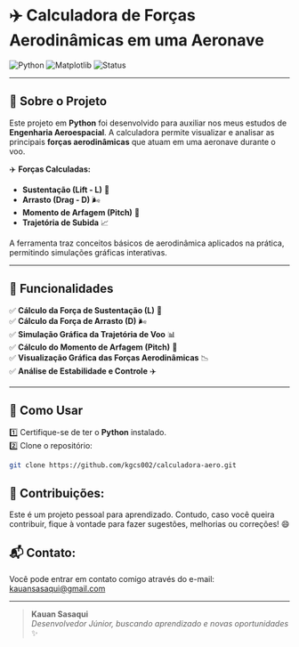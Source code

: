 # ✈️ Calculadora de Forças Aerodinâmicas em uma Aeronave

![Python](https://img.shields.io/badge/Python-3.10-blue?logo=python)
![Matplotlib](https://img.shields.io/badge/Matplotlib-3.x-orange?logo=python)
![Status](https://img.shields.io/badge/status-finalizado-brightgreen)

---

## 📖 Sobre o Projeto

Este projeto em **Python** foi desenvolvido para auxiliar nos meus estudos de **Engenharia Aeroespacial**. A calculadora permite visualizar e analisar as principais **forças aerodinâmicas** que atuam em uma aeronave durante o voo. 

✈️ **Forças Calculadas:**
- **Sustentação (Lift - L)** 🛫
- **Arrasto (Drag - D)** 🌬️
- **Momento de Arfagem (Pitch)** 🔄
- **Trajetória de Subida** 📈

A ferramenta traz conceitos básicos de aerodinâmica aplicados na prática, permitindo simulações gráficas interativas.

---

## 🚀 Funcionalidades

✅ **Cálculo da Força de Sustentação (L)** 🛫  
✅ **Cálculo da Força de Arrasto (D)** 🌬️  
✅ **Simulação Gráfica da Trajetória de Voo** 📊  
✅ **Cálculo do Momento de Arfagem (Pitch)** 🔄  
✅ **Visualização Gráfica das Forças Aerodinâmicas** 📉  
✅ **Análise de Estabilidade e Controle** ✈️

---

## 🎯 Como Usar

1️⃣ Certifique-se de ter o **Python** instalado.  
2️⃣ Clone o repositório:
```bash
git clone https://github.com/kgcs002/calculadora-aero.git
```
## 🤝 Contribuições:

Este é um projeto pessoal para aprendizado. Contudo, caso você queira contribuir, fique à vontade para fazer sugestões, melhorias ou correções! 😄

## 📬 Contato:

Você pode entrar em contato comigo através do e-mail: [kauansasaqui@gmail.com](mailto:kauansasaqui@gmail.com)

---

> **Kauan Sasaqui**  
> *Desenvolvedor Júnior, buscando aprendizado e novas oportunidades* ✨
